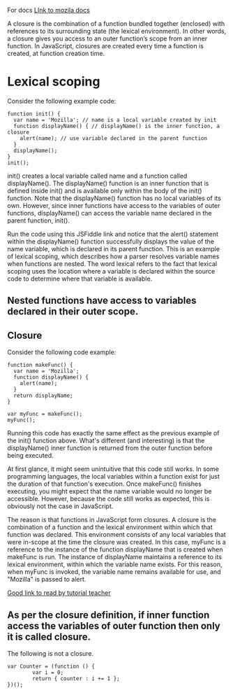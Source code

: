 
For docs [LInk to mozila docs](https://developer.mozilla.org/en-US/docs/Web/JavaScript/Closures)

A closure is the combination of a function bundled together (enclosed) with references to its surrounding state (the lexical environment). In other words, a closure gives you access to an outer function’s scope from an inner function. In JavaScript, closures are created every time a function is created, at function creation time.

# Lexical scoping

Consider the following example code:

```
function init() {
  var name = 'Mozilla'; // name is a local variable created by init
  function displayName() { // displayName() is the inner function, a closure
    alert(name); // use variable declared in the parent function
  }
  displayName();
}
init();

```

init() creates a local variable called name and a function called displayName(). The displayName() function is an inner function that is defined inside init() and is available only within the body of the init() function. Note that the displayName() function has no local variables of its own. However, since inner functions have access to the variables of outer functions, displayName() can access the variable name declared in the parent function, init().

Run the code using this JSFiddle link and notice that the alert() statement within the displayName() function successfully displays the value of the name variable, which is declared in its parent function. This is an example of lexical scoping, which describes how a parser resolves variable names when functions are nested. The word lexical refers to the fact that lexical scoping uses the location where a variable is declared within the source code to determine where that variable is available. 

## Nested functions have access to variables declared in their outer scope.


## Closure
Consider the following code example:

```
function makeFunc() {
  var name = 'Mozilla';
  function displayName() {
    alert(name);
  }
  return displayName;
}

var myFunc = makeFunc();
myFunc();

```

Running this code has exactly the same effect as the previous example of the init() function above. What's different (and interesting) is that the displayName() inner function is returned from the outer function before being executed.

At first glance, it might seem unintuitive that this code still works. In some programming languages, the local variables within a function exist for just the duration of that function's execution. Once makeFunc() finishes executing, you might expect that the name variable would no longer be accessible. However, because the code still works as expected, this is obviously not the case in JavaScript.

The reason is that functions in JavaScript form closures. A closure is the combination of a function and the lexical environment within which that function was declared. This environment consists of any local variables that were in-scope at the time the closure was created. In this case, myFunc is a reference to the instance of the function displayName that is created when makeFunc is run. The instance of displayName maintains a reference to its lexical environment, within which the variable name exists. For this reason, when myFunc is invoked, the variable name remains available for use, and "Mozilla" is passed to alert.



[Good link to read by tutorial teacher](https://www.tutorialsteacher.com/javascript/closure-in-javascript)

## As per the closure definition, if inner function access the variables of outer function then only it is called closure.

The following is not a closure.

```
var Counter = (function () {
        var i = 0;
        return { counter : i += 1 };
})();
```